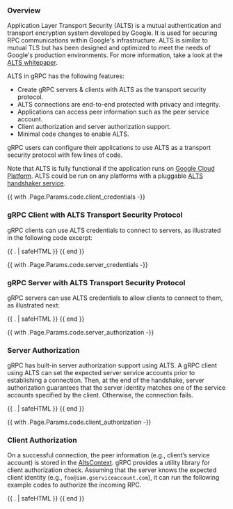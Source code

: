 ### Overview

Application Layer Transport Security (ALTS) is a mutual authentication and
transport encryption system developed by Google. It is used for securing RPC
communications within Google's infrastructure. ALTS is similar to mutual TLS
but has been designed and optimized to meet the needs of Google's production
environments. For more information, take a look at the
[ALTS whitepaper](https://cloud.google.com/security/encryption-in-transit/application-layer-transport-security).

ALTS in gRPC has the following features:

- Create gRPC servers & clients with ALTS as the transport security protocol.
- ALTS connections are end-to-end protected with privacy and integrity.
- Applications can access peer information such as the peer service account.
- Client authorization and server authorization support.
- Minimal code changes to enable ALTS.

gRPC users can configure their applications to use ALTS as a transport security
protocol with few lines of code.

Note that ALTS is fully functional if the application runs on
[Google Cloud Platform](https://cloud.google.com). ALTS could be run on any
platforms with a pluggable
[ALTS handshaker service](https://github.com/grpc/grpc/blob/7e367da22a137e2e7caeae8342c239a91434ba50/src/proto/grpc/gcp/handshaker.proto#L224-L234).

{{ with .Page.Params.code.client_credentials -}}

### gRPC Client with ALTS Transport Security Protocol

gRPC clients can use ALTS credentials to connect to servers, as illustrated in
the following code excerpt:

{{ . | safeHTML }}
{{ end }}

{{ with .Page.Params.code.server_credentials -}}

### gRPC Server with ALTS Transport Security Protocol

gRPC servers can use ALTS credentials to allow clients to connect to them, as
illustrated next:

{{ . | safeHTML }}
{{ end }}

{{ with .Page.Params.code.server_authorization -}}

### Server Authorization

gRPC has built-in server authorization support using ALTS. A gRPC client using
ALTS can set the expected server service accounts prior to establishing a
connection. Then, at the end of the handshake, server authorization guarantees
that the server identity matches one of the service accounts specified
by the client. Otherwise, the connection fails.

{{ . | safeHTML }}
{{ end }}

{{ with .Page.Params.code.client_authorization -}}

### Client Authorization

On a successful connection, the peer information (e.g., client’s service
account) is stored in the [AltsContext][]. gRPC provides a utility library for
client authorization check. Assuming that the server knows the expected client
identity (e.g., `foo@iam.gserviceaccount.com`), it can run the following example
codes to authorize the incoming RPC.

[altscontext]: https://github.com/grpc/grpc/blob/master/src/proto/grpc/gcp/altscontext.proto

{{ . | safeHTML }}
{{ end }}
